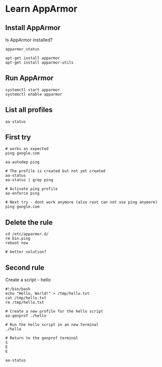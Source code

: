 # Learn AppArmor

## Install AppArmor

Is AppArmor installed?
```
apparmor_status

apt-get install apparmor
apt-get install apparmor-utils
```

## Run AppArmor

```
systemctl start apparmor
systemctl enable apparmor
```


## List all profiles

```
aa-status
```


## First try

```
# works as expected
ping google.com

aa-autodep ping

# The profile is created but not yet created
aa-status
aa-status | grep ping

# Activate ping profile
aa-enforce ping

# Next try - dont work anymore (also root can not use ping anymore)
ping google.com

```

## Delete the rule

```
cd /etc/apparmor.d/
rm bin.ping
reboot now

# better solution?
```



## Second rule

Create a script - hello
```
#!/bin/bash
echo "Hello, World!" > /tmp/hello.txt
cat /tmp/hello.txt
rm /tmp/hello.txt
```


```
# Create a new profile for the hello script
aa-genprof ./hello

# Run the hello script in an new terminal
./hello

# Return to the genprof terminal
S
E
E

aa-status
```

